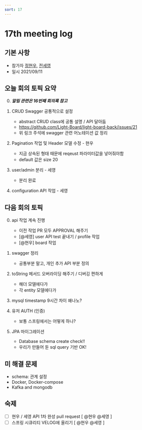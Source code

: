 ```yaml
---
sort: 17
---
```


# 17th meeting log

## 기본 사항
- 참가자 [정현우](https://github.com/Nuung), [전세영](https://github.com/SeyoungJeon)
- 일시 2021/09/11

## 오늘 회의 토픽 요약

0. ***알림 관련은 16번째 회의록 참고***

1. CRUD Swagger 공통적으로 설정
    - abstract CRUD class에 공통 설명 / API 달아둠
    - https://github.com/Light-Board/light-board-back/issues/21 
    - 위 링크 주석에 swagger 관련 어노테이션 값 정리 

2. Pagination 작업 및 Header 모델 수정 - 현우
    - 지금 상속된 형태 때문에 reqeust 파라미터값을 넣어줘야함 
    - default 값은 size 20

3. user/admin 분리 - 세영
    - 분리 완료

4. configuration API 작업 - 세영

## 다음 회의 토픽

0. api 작업 계속 진행
    - 이전 작업 PR 모두 APPROVAL 해주기
    - [@세영] user API test 끝내기 / profile 작업
    - [@현우] board 작업

1. swagger 정리
    - 공통부분 말고, 개인 추가 API 부분 정의

2. toString 메서드 오버라이딩 해주기 / 디버깅 편하게 
    - 해더 모델에다가
    - 각 entity 모델에다가 

3. mysql timestamp 9시간 차이 왜나노? 

4. 유저 AUTH (인증)
    - 보통 스프링에서는 어떻게 하나? 

5. JPA 마이그레이션
    - Database schema create check!!
    - 우리가 만들어 둔 sql query 기반 OK!

## 미 해결 문제

- schema: 관계 설정
- Docker, Docker-compose
- Kafka and mongodb

## 숙제

- [ ] 현우 / 세영 API 1차 완성 pull request [ @현우 @세영 ]
- [ ] 스프링 시큐리티 VELOG에 올리기 [ @현우 @세영 ]